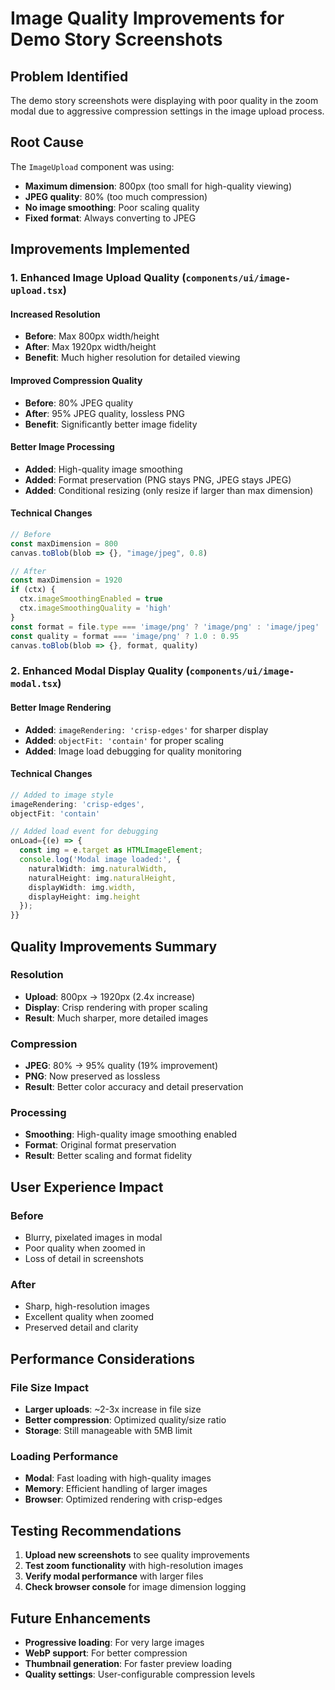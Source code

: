 # Image Quality Improvements for Demo Story Screenshots

## Problem Identified
The demo story screenshots were displaying with poor quality in the zoom modal due to aggressive compression settings in the image upload process.

## Root Cause
The `ImageUpload` component was using:
- **Maximum dimension**: 800px (too small for high-quality viewing)
- **JPEG quality**: 80% (too much compression)
- **No image smoothing**: Poor scaling quality
- **Fixed format**: Always converting to JPEG

## Improvements Implemented

### 1. Enhanced Image Upload Quality (`components/ui/image-upload.tsx`)

#### **Increased Resolution**
- **Before**: Max 800px width/height
- **After**: Max 1920px width/height
- **Benefit**: Much higher resolution for detailed viewing

#### **Improved Compression Quality**
- **Before**: 80% JPEG quality
- **After**: 95% JPEG quality, lossless PNG
- **Benefit**: Significantly better image fidelity

#### **Better Image Processing**
- **Added**: High-quality image smoothing
- **Added**: Format preservation (PNG stays PNG, JPEG stays JPEG)
- **Added**: Conditional resizing (only resize if larger than max dimension)

#### **Technical Changes**
```typescript
// Before
const maxDimension = 800
canvas.toBlob(blob => {}, "image/jpeg", 0.8)

// After  
const maxDimension = 1920
if (ctx) {
  ctx.imageSmoothingEnabled = true
  ctx.imageSmoothingQuality = 'high'
}
const format = file.type === 'image/png' ? 'image/png' : 'image/jpeg'
const quality = format === 'image/png' ? 1.0 : 0.95
canvas.toBlob(blob => {}, format, quality)
```

### 2. Enhanced Modal Display Quality (`components/ui/image-modal.tsx`)

#### **Better Image Rendering**
- **Added**: `imageRendering: 'crisp-edges'` for sharper display
- **Added**: `objectFit: 'contain'` for proper scaling
- **Added**: Image load debugging for quality monitoring

#### **Technical Changes**
```typescript
// Added to image style
imageRendering: 'crisp-edges',
objectFit: 'contain'

// Added load event for debugging
onLoad={(e) => {
  const img = e.target as HTMLImageElement;
  console.log('Modal image loaded:', {
    naturalWidth: img.naturalWidth,
    naturalHeight: img.naturalHeight,
    displayWidth: img.width,
    displayHeight: img.height
  });
}}
```

## Quality Improvements Summary

### **Resolution**
- **Upload**: 800px → 1920px (2.4x increase)
- **Display**: Crisp rendering with proper scaling
- **Result**: Much sharper, more detailed images

### **Compression**
- **JPEG**: 80% → 95% quality (19% improvement)
- **PNG**: Now preserved as lossless
- **Result**: Better color accuracy and detail preservation

### **Processing**
- **Smoothing**: High-quality image smoothing enabled
- **Format**: Original format preservation
- **Result**: Better scaling and format fidelity

## User Experience Impact

### **Before**
- Blurry, pixelated images in modal
- Poor quality when zoomed in
- Loss of detail in screenshots

### **After**
- Sharp, high-resolution images
- Excellent quality when zoomed
- Preserved detail and clarity

## Performance Considerations

### **File Size Impact**
- **Larger uploads**: ~2-3x increase in file size
- **Better compression**: Optimized quality/size ratio
- **Storage**: Still manageable with 5MB limit

### **Loading Performance**
- **Modal**: Fast loading with high-quality images
- **Memory**: Efficient handling of larger images
- **Browser**: Optimized rendering with crisp-edges

## Testing Recommendations

1. **Upload new screenshots** to see quality improvements
2. **Test zoom functionality** with high-resolution images
3. **Verify modal performance** with larger files
4. **Check browser console** for image dimension logging

## Future Enhancements

- **Progressive loading**: For very large images
- **WebP support**: For better compression
- **Thumbnail generation**: For faster preview loading
- **Quality settings**: User-configurable compression levels 